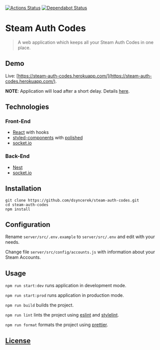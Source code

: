[![Actions Status](https://github.com/dsyncerek/steam-auth-codes/workflows/CI/badge.svg)](https://github.com/dsyncerek/steam-auth-codes/actions)
[![Dependabot Status](https://api.dependabot.com/badges/status?host=github&repo=dsyncerek/steam-auth-codes)](https://dependabot.com)

# Steam Auth Codes

> A web application which keeps all your Steam Auth Codes in one place.

## Demo

Live: [https://steam-auth-codes.herokuapp.com/](https://steam-auth-codes.herokuapp.com/).

**NOTE**: Application will load after a short delay. Details [here](https://devcenter.heroku.com/articles/free-dyno-hours).

## Technologies

### Front-End

- [React](https://github.com/facebook/react) with hooks
- [styled-components](https://github.com/styled-components/styled-components) with [polished](https://github.com/styled-components/polished)
- [socket.io](https://github.com/socketio/socket.io-client)

### Back-End

- [Nest](https://github.com/nestjs/nest)
- [socket.io](https://github.com/socketio/socket.io)

## Installation

```
git clone https://github.com/dsyncerek/steam-auth-codes.git
cd steam-auth-codes
npm install
```

## Configuration

Rename `server/src/.env.example` to `server/src/.env` and edit with your needs.

Change file `server/src/config/accounts.js` with information about your Steam Accounts.

## Usage

`npm run start:dev` runs application in development mode.

`npm run start:prod` runs application in production mode.

`npm run build` builds the project.

`npm run lint` lints the project using [eslint](https://github.com/eslint/eslint) and [stylelint](https://github.com/stylelint/stylelint).

`npm run format` formats the project using [prettier](https://github.com/prettier/prettier).

## [License](LICENSE)
